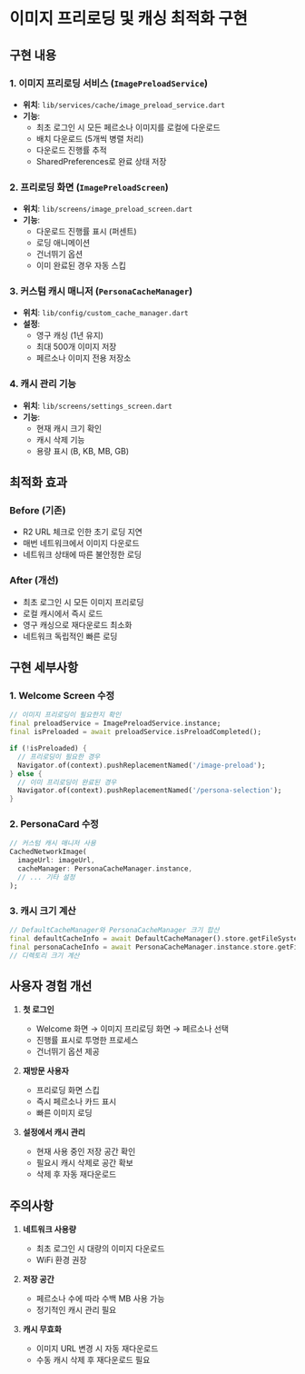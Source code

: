 # 이미지 프리로딩 및 캐싱 최적화 구현

## 구현 내용

### 1. 이미지 프리로딩 서비스 (`ImagePreloadService`)
- **위치**: `lib/services/cache/image_preload_service.dart`
- **기능**: 
  - 최초 로그인 시 모든 페르소나 이미지를 로컬에 다운로드
  - 배치 다운로드 (5개씩 병렬 처리)
  - 다운로드 진행률 추적
  - SharedPreferences로 완료 상태 저장

### 2. 프리로딩 화면 (`ImagePreloadScreen`)
- **위치**: `lib/screens/image_preload_screen.dart`
- **기능**:
  - 다운로드 진행률 표시 (퍼센트)
  - 로딩 애니메이션
  - 건너뛰기 옵션
  - 이미 완료된 경우 자동 스킵

### 3. 커스텀 캐시 매니저 (`PersonaCacheManager`)
- **위치**: `lib/config/custom_cache_manager.dart`
- **설정**:
  - 영구 캐싱 (1년 유지)
  - 최대 500개 이미지 저장
  - 페르소나 이미지 전용 저장소

### 4. 캐시 관리 기능
- **위치**: `lib/screens/settings_screen.dart`
- **기능**:
  - 현재 캐시 크기 확인
  - 캐시 삭제 기능
  - 용량 표시 (B, KB, MB, GB)

## 최적화 효과

### Before (기존)
- R2 URL 체크로 인한 초기 로딩 지연
- 매번 네트워크에서 이미지 다운로드
- 네트워크 상태에 따른 불안정한 로딩

### After (개선)
- 최초 로그인 시 모든 이미지 프리로딩
- 로컬 캐시에서 즉시 로드
- 영구 캐싱으로 재다운로드 최소화
- 네트워크 독립적인 빠른 로딩

## 구현 세부사항

### 1. Welcome Screen 수정
```dart
// 이미지 프리로딩이 필요한지 확인
final preloadService = ImagePreloadService.instance;
final isPreloaded = await preloadService.isPreloadCompleted();

if (!isPreloaded) {
  // 프리로딩이 필요한 경우
  Navigator.of(context).pushReplacementNamed('/image-preload');
} else {
  // 이미 프리로딩이 완료된 경우
  Navigator.of(context).pushReplacementNamed('/persona-selection');
}
```

### 2. PersonaCard 수정
```dart
// 커스텀 캐시 매니저 사용
CachedNetworkImage(
  imageUrl: imageUrl,
  cacheManager: PersonaCacheManager.instance,
  // ... 기타 설정
);
```

### 3. 캐시 크기 계산
```dart
// DefaultCacheManager와 PersonaCacheManager 크기 합산
final defaultCacheInfo = await DefaultCacheManager().store.getFileSystem();
final personaCacheInfo = await PersonaCacheManager.instance.store.getFileSystem();
// 디렉토리 크기 계산
```

## 사용자 경험 개선

1. **첫 로그인**
   - Welcome 화면 → 이미지 프리로딩 화면 → 페르소나 선택
   - 진행률 표시로 투명한 프로세스
   - 건너뛰기 옵션 제공

2. **재방문 사용자**
   - 프리로딩 화면 스킵
   - 즉시 페르소나 카드 표시
   - 빠른 이미지 로딩

3. **설정에서 캐시 관리**
   - 현재 사용 중인 저장 공간 확인
   - 필요시 캐시 삭제로 공간 확보
   - 삭제 후 자동 재다운로드

## 주의사항

1. **네트워크 사용량**
   - 최초 로그인 시 대량의 이미지 다운로드
   - WiFi 환경 권장

2. **저장 공간**
   - 페르소나 수에 따라 수백 MB 사용 가능
   - 정기적인 캐시 관리 필요

3. **캐시 무효화**
   - 이미지 URL 변경 시 자동 재다운로드
   - 수동 캐시 삭제 후 재다운로드 필요